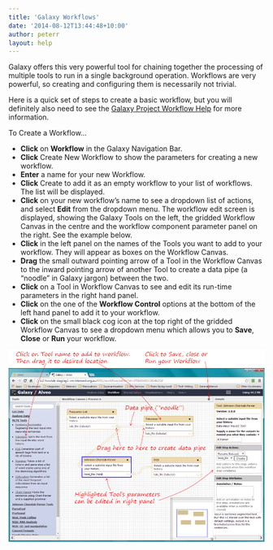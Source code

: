 ```yaml
---
title: 'Galaxy Workflows'
date: '2014-08-12T13:44:48+10:00'
author: peterr
layout: help
---
```


Galaxy offers this very powerful tool for chaining together the processing of multiple tools to run in a single background operation. Workflows are very powerful, so creating and configuring them is necessarily not trivial.

Here is a quick set of steps to create a basic workflow, but you will definitely also need to see the [Galaxy Project Workflow Help](https://wiki.galaxyproject.org/Learn/#Shared_Pages.2C_Histories_.26_Workflows) for more information.

To Create a Workflow…

- **Click** on **Workflow** in the Galaxy Navigation Bar.
- **Click** Create New Workflow to show the parameters for creating a new workflow.
- **Enter** a name for your new Workflow.
- **Click** Create to add it as an empty workflow to your list of workflows. The list will be displayed.
- **Click** on your new workflow’s name to see a dropdown list of actions, and select **Edit** from the dropdown menu. The workflow edit screen is displayed, showing the Galaxy Tools on the left, the gridded Workflow Canvas in the centre and the workflow component parameter panel on the right. See the example below.
- **Click** in the left panel on the names of the Tools you want to add to your workflow. They will appear as boxes on the Workflow Canvas.
- **Drag** the small outward pointing arrow of a Tool in the Workflow Canvas to the inward pointing arrow of another Tool to create a data pipe (a “noodle” in Galaxy jargon) between the two.
- **Click** on a Tool in Workflow Canvas to see and edit its run-time parameters in the right hand panel.
- **Click** on the one of the **Workflow Control** options at the bottom of the left hand panel to add it to your workflow.
- **Click** on the small black cog icon at the top right of the gridded Workflow Canvas to see a dropdown menu which allows you to **Save**, **Close** or **Run** your workflow.



![GalaxyWorkflowEdit](/assets/files/2014/08/GalaxyWorkflowEdit.png)